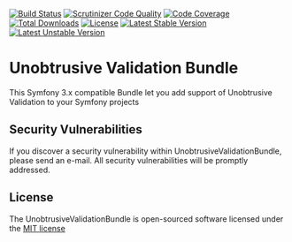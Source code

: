 [![Build Status](https://scrutinizer-ci.com/g/romantymoshyk/unobtrusive-validation-bundle/badges/build.png?b=1.0)](https://scrutinizer-ci.com/g/romantymoshyk/unobtrusive-validation-bundle/build-status/1.0) 
[![Scrutinizer Code Quality](https://scrutinizer-ci.com/g/romantymoshyk/unobtrusive-validation-bundle/badges/quality-score.png?b=1.0)](https://scrutinizer-ci.com/g/romantymoshyk/unobtrusive-validation-bundle/?branch=1.0) 
[![Code Coverage](https://scrutinizer-ci.com/g/romantymoshyk/unobtrusive-validation-bundle/badges/coverage.png?b=1.0)](https://scrutinizer-ci.com/g/romantymoshyk/unobtrusive-validation-bundle/?branch=1.0)
[![Total Downloads](https://poser.pugx.org/romantymoshyk/unobtrusive-validation-bundle/downloads)](https://packagist.org/packages/romantymoshyk/unobtrusive-validation-bundle)
[![License](https://poser.pugx.org/romantymoshyk/unobtrusive-validation-bundle/license)](https://packagist.org/packages/romantymoshyk/unobtrusive-validation-bundle)
[![Latest Stable Version](https://poser.pugx.org/romantymoshyk/unobtrusive-validation-bundle/v/stable)](https://packagist.org/packages/romantymoshyk/unobtrusive-validation-bundle)
[![Latest Unstable Version](https://poser.pugx.org/romantymoshyk/unobtrusive-validation-bundle/v/unstable)](https://packagist.org/packages/romantymoshyk/unobtrusive-validation-bundle)

# Unobtrusive Validation Bundle

This Symfony 3.x compatible Bundle let you add support of Unobtrusive Validation to your Symfony projects

## Security Vulnerabilities

If you discover a security vulnerability within UnobtrusiveValidationBundle, please send an e-mail. All security vulnerabilities will be promptly addressed.

## License

The UnobtrusiveValidationBundle is open-sourced software licensed under the [MIT license](http://opensource.org/licenses/MIT)
